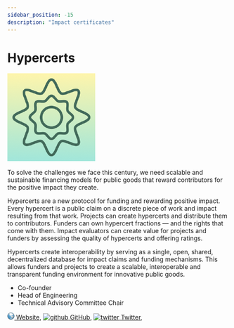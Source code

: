 ```yaml
---
sidebar_position: -15
description: "Impact certificates"
---
```


# Hypercerts

![hypercerts](/img/projects/hypercerts.png)

To solve the challenges we face this century, we need scalable and sustainable financing models for public goods that reward contributors for the positive impact they create.

Hypercerts are a new protocol for funding and rewarding positive impact. Every hypercert is a public claim on a discrete piece of work and impact resulting from that work. Projects can create hypercerts and distribute them to contributors. Funders can own hypercert fractions — and the rights that come with them. Impact evaluators can create value for projects and funders by assessing the quality of hypercerts and offering ratings.

Hypercerts create interoperability by serving as a single, open, shared, decentralized database for impact claims and funding mechanisms. This allows funders and projects to create a scalable, interoperable and transparent funding environment for innovative public goods.

- Co-founder
- Head of Engineering
- Technical Advisory Committee Chair

[![www](/img/ico/website.png) Website](https://hypercerts.org/),
[![github](/img/ico/github.ico) GitHub](https://github.com/hypercerts-org),
[![twitter](/img/ico/twitter.ico) Twitter](https://twitter.com/hypercerts),
